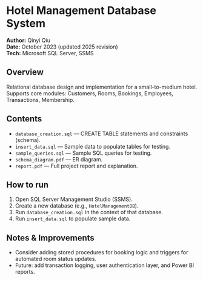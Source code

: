 # Hotel Management Database System

**Author:** Qinyi Qiu  
**Date:** October 2023 (updated 2025 revision)  
**Tech:** Microsoft SQL Server, SSMS

## Overview
Relational database design and implementation for a small-to-medium hotel.  
Supports core modules: Customers, Rooms, Bookings, Employees, Transactions, Membership.

## Contents
- `database_creation.sql` — CREATE TABLE statements and constraints (schema).
- `insert_data.sql` — Sample data to populate tables for testing.
- `sample_queries.sql` — Sample SQL queries for testing.
- `schema_diagram.pdf` — ER diagram.
- `report.pdf` — Full project report and explanation.

## How to run
1. Open SQL Server Management Studio (SSMS).  
2. Create a new database (e.g., `HotelManagementDB`).  
3. Run `database_creation.sql` in the context of that database.  
4. Run `insert_data.sql` to populate sample data.

## Notes & Improvements
- Consider adding stored procedures for booking logic and triggers for automated room status updates.
- Future: add transaction logging, user authentication layer, and Power BI reports.
